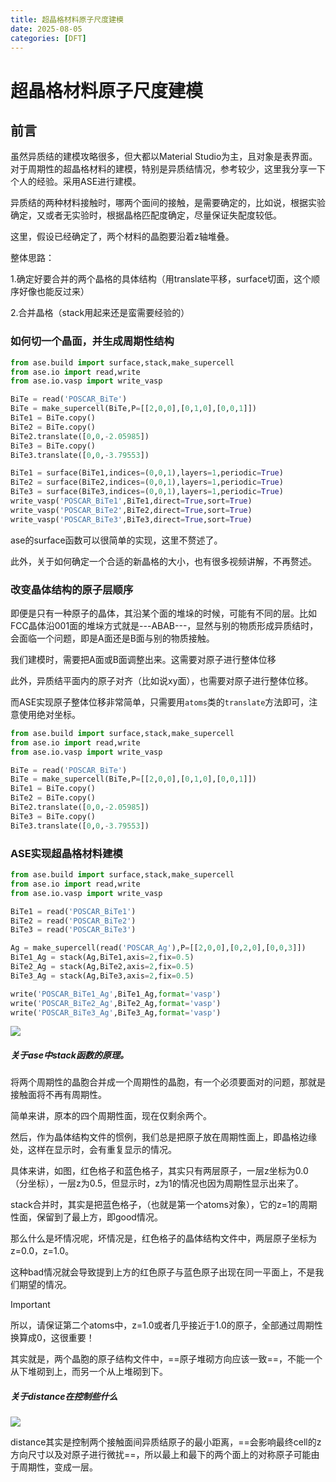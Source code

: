 ```yaml
---
title: 超晶格材料原子尺度建模
date: 2025-08-05
categories: [DFT]
---
```


# 超晶格材料原子尺度建模

## 前言

虽然异质结的建模攻略很多，但大都以Material Studio为主，且对象是表界面。对于周期性的超晶格材料的建模，特别是异质结情况，参考较少，这里我分享一下个人的经验。采用ASE进行建模。

异质结的两种材料接触时，哪两个面间的接触，是需要确定的，比如说，根据实验确定，又或者无实验时，根据晶格匹配度确定，尽量保证失配度较低。

这里，假设已经确定了，两个材料的晶胞要沿着z轴堆叠。

整体思路：

1.确定好要合并的两个晶格的具体结构（用translate平移，surface切面，这个顺序好像也能反过来）

2.合并晶格（stack用起来还是蛮需要经验的）

### 如何切一个晶面，并生成周期性结构

```python
from ase.build import surface,stack,make_supercell
from ase.io import read,write
from ase.io.vasp import write_vasp

BiTe = read('POSCAR_BiTe')
BiTe = make_supercell(BiTe,P=[[2,0,0],[0,1,0],[0,0,1]])
BiTe1 = BiTe.copy()
BiTe2 = BiTe.copy()
BiTe2.translate([0,0,-2.05985])
BiTe3 = BiTe.copy()
BiTe3.translate([0,0,-3.79553])

BiTe1 = surface(BiTe1,indices=(0,0,1),layers=1,periodic=True)
BiTe2 = surface(BiTe2,indices=(0,0,1),layers=1,periodic=True)
BiTe3 = surface(BiTe3,indices=(0,0,1),layers=1,periodic=True)
write_vasp('POSCAR_BiTe1',BiTe1,direct=True,sort=True)
write_vasp('POSCAR_BiTe2',BiTe2,direct=True,sort=True)
write_vasp('POSCAR_BiTe3',BiTe3,direct=True,sort=True)
```

ase的surface函数可以很简单的实现，这里不赘述了。

此外，关于如何确定一个合适的新晶格的大小，也有很多视频讲解，不再赘述。

### 改变晶体结构的原子层顺序

即便是只有一种原子的晶体，其沿某个面的堆垛的时候，可能有不同的层。比如FCC晶体沿001面的堆垛方式就是---ABAB---，显然与别的物质形成异质结时，会面临一个问题，即是A面还是B面与别的物质接触。

我们建模时，需要把A面或B面调整出来。这需要对原子进行整体位移

此外，异质结平面内的原子对齐（比如说xy面），也需要对原子进行整体位移。

而ASE实现原子整体位移非常简单，只需要用`atoms`类的`translate`方法即可，注意使用绝对坐标。

```python
from ase.build import surface,stack,make_supercell
from ase.io import read,write
from ase.io.vasp import write_vasp

BiTe = read('POSCAR_BiTe')
BiTe = make_supercell(BiTe,P=[[2,0,0],[0,1,0],[0,0,1]])
BiTe1 = BiTe.copy()
BiTe2 = BiTe.copy()
BiTe2.translate([0,0,-2.05985])
BiTe3 = BiTe.copy()
BiTe3.translate([0,0,-3.79553])
```



### ASE实现超晶格材料建模

```python
from ase.build import surface,stack,make_supercell
from ase.io import read,write
from ase.io.vasp import write_vasp

BiTe1 = read('POSCAR_BiTe1')
BiTe2 = read('POSCAR_BiTe2')
BiTe3 = read('POSCAR_BiTe3')

Ag = make_supercell(read('POSCAR_Ag'),P=[[2,0,0],[0,2,0],[0,0,3]])
BiTe1_Ag = stack(Ag,BiTe1,axis=2,fix=0.5)
BiTe2_Ag = stack(Ag,BiTe2,axis=2,fix=0.5)
BiTe3_Ag = stack(Ag,BiTe3,axis=2,fix=0.5)

write('POSCAR_BiTe1_Ag',BiTe1_Ag,format='vasp')
write('POSCAR_BiTe2_Ag',BiTe2_Ag,format='vasp')
write('POSCAR_BiTe3_Ag',BiTe3_Ag,format='vasp')
```

<img src="https://xiaoxiaobuaigugujiao.oss-cn-beijing.aliyuncs.com/img/spl1.png"/>

##### 关于ase中stack函数的原理。

将两个周期性的晶胞合并成一个周期性的晶胞，有一个必须要面对的问题，那就是接触面将不再有周期性。

简单来讲，原本的四个周期性面，现在仅剩余两个。

然后，作为晶体结构文件的惯例，我们总是把原子放在周期性面上，即晶格边缘处，这样在显示时，会有重复显示的情况。

具体来讲，如图，红色格子和蓝色格子，其实只有两层原子，一层z坐标为0.0（分坐标），一层z为0.5，但显示时，z为1的情况也因为周期性显示出来了。

stack合并时，其实是把蓝色格子，（也就是第一个atoms对象），它的z=1的周期性面，保留到了最上方，即good情况。



那么什么是坏情况呢，坏情况是，红色格子的晶体结构文件中，两层原子坐标为z=0.0，z=1.0。

这种bad情况就会导致提到上方的红色原子与蓝色原子出现在同一平面上，不是我们期望的情况。

> [!important]
>
> 所以，请保证第二个atoms中，z=1.0或者几乎接近于1.0的原子，全部通过周期性换算成0，这很重要！
>
> 其实就是，两个晶胞的原子结构文件中，==原子堆砌方向应该一致==，不能一个从下堆砌到上，而另一个从上堆砌到下。

##### 关于distance在控制些什么

<img src="https://xiaoxiaobuaigugujiao.oss-cn-beijing.aliyuncs.com/img/spl2.png"/>

distance其实是控制两个接触面间异质结原子的最小距离，==会影响最终cell的z方向尺寸以及对原子进行微扰==，所以最上和最下的两个面上的对称原子可能由于周期性，变成一层。
